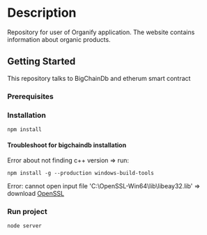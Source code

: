 # Description

Repository for user of Organify application. The website contains information about organic products. 

## Getting Started

This repository talks to BigChainDb and etherum smart contract

### Prerequisites



### Installation

```
npm install
```

#### Troubleshoot for bigchaindb installation

Error about not finding c++ version => run:

```
npm install -g --production windows-build-tools
```

Error: cannot open input file 'C:\OpenSSL-Win64\lib\libeay32.lib' => download [OpenSSL](https://community.brave.com/t/how-to-build-brave-on-windows/10175)

### Run project

```
node server
```



